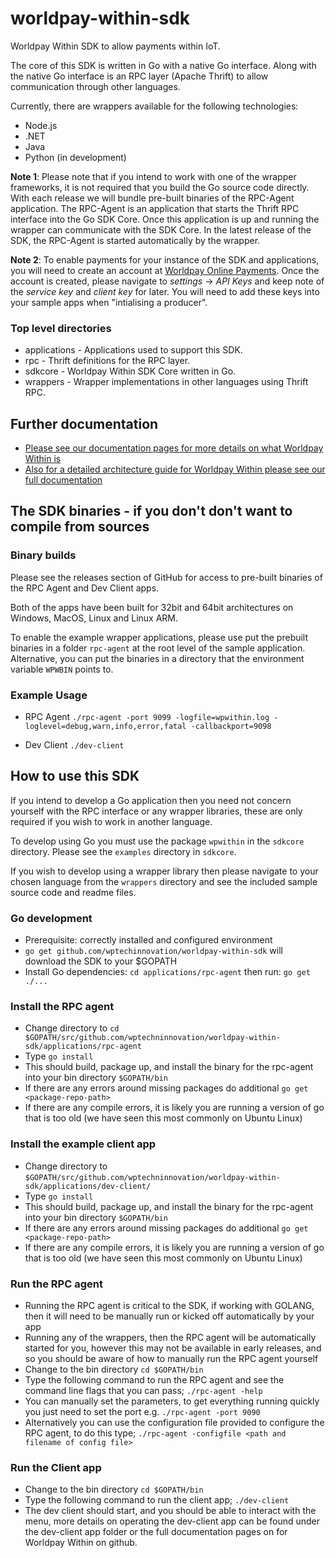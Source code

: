 # worldpay-within-sdk
Worldpay Within SDK to allow payments within IoT.

The core of this SDK is written in Go with a native Go interface. Along with the native Go interface is an RPC layer (Apache Thrift) to allow communication through other languages.

Currently, there are wrappers available for the following technologies:
* Node.js
* .NET
* Java
* Python (in development)

**Note 1**: Please note that if you intend to work with one of the wrapper frameworks, it is not required that you build the Go source code directly. With each release we will bundle pre-built binaries of the RPC-Agent application. The RPC-Agent is an application that starts the Thrift RPC interface into the Go SDK Core. Once this application is up and running the wrapper can communicate with the SDK Core. In the latest release of the SDK, the RPC-Agent is started automatically by the wrapper.

**Note 2**: To enable payments for your instance of the SDK and applications, you will need to create an account at [Worldpay Online Payments](online.worldpay.com). Once the account is created, please navigate to *settings* -> *API Keys* and keep note of the *service key* and *client key* for later. You will need to add these keys into your sample apps when "intialising a producer".

### Top level directories

* applications - Applications used to support this SDK.
* rpc - Thrift definitions for the RPC layer.
* sdkcore - Worldpay Within SDK Core written in Go.
* wrappers - Wrapper implementations in other languages using Thrift RPC.

## Further documentation

* [Please see our documentation pages for more details on what Worldpay Within is](http://wptechInnovation.github.io/worldpay-within-sdk)
* [Also for a detailed architecture guide for Worldpay Within please see our full documentation](http://wptechinnovation.github.io/worldpay-within-sdk/architecture.html)

## The SDK binaries - if you don't don't want to compile from sources

### Binary builds

Please see the releases section of GitHub for access to pre-built binaries of the RPC Agent and Dev Client apps.

Both of the apps have been built for 32bit and 64bit architectures on Windows, MacOS, Linux and Linux ARM.

To enable the example wrapper applications, please use put the prebuilt binaries in a folder `rpc-agent` at the root level of the sample application. Alternative, you can put the binaries in a directory that the environment variable `WPWBIN` points to.

### Example Usage

* RPC Agent `./rpc-agent -port 9099 -logfile=wpwithin.log -loglevel=debug,warn,info,error,fatal -callbackport=9098`

* Dev Client `./dev-client`

## How to use this SDK

If you intend to develop a Go application then you need not concern yourself with the RPC interface or any wrapper libraries, these are only required if you wish to work in another language.

To develop using Go you must use the package `wpwithin` in the `sdkcore` directory. Please see the `examples` directory in `sdkcore`.

If you wish to develop using a wrapper library then please navigate to your chosen language from the `wrappers` directory and see the included sample source code and readme files.

### Go development
* Prerequisite: correctly installed and configured environment
* `go get github.com/wptechinnovation/worldpay-within-sdk` will download the SDK to your $GOPATH
* Install Go dependencies: `cd applications/rpc-agent` then run: `go get ./...`

### Install the RPC agent
* Change directory to `cd $GOPATH/src/github.com/wptechninnovation/worldpay-within-sdk/applications/rpc-agent`
* Type `go install`
* This should build, package up, and install the binary for the rpc-agent into your bin directory `$GOPATH/bin`
* If there are any errors around missing packages do additional `go get <package-repo-path>`
* If there are any compile errors, it is likely you are running a version of go that is too old (we have seen this most commonly on Ubuntu Linux)

### Install the example client app
* Change directory to `$GOPATH/src/github.com/wptechninnovation/worldpay-within-sdk/applications/dev-client/`
* Type `go install`
* This should build, package up, and install the binary for the rpc-agent into your bin directory `$GOPATH/bin`
* If there are any errors around missing packages do additional `go get <package-repo-path>`
* If there are any compile errors, it is likely you are running a version of go that is too old (we have seen this most commonly on Ubuntu Linux)

### Run the RPC agent
* Running the RPC agent is critical to the SDK, if working with GOLANG, then it will need to be manually run or kicked off automatically by your app
* Running any of the wrappers, then the RPC agent will be automatically started for you, however this may not be available in early releases, and so you should be aware of how to manually run the RPC agent yourself
* Change to the bin directory `cd $GOPATH/bin`
* Type the following command to run the RPC agent and see the command line flags that you can pass; `./rpc-agent -help`
* You can manually set the parameters, to get everything running quickly you just need to set the port e.g. `./rpc-agent -port 9090`
* Alternatively you can use the configuration file provided to configure the RPC agent, to do this type; `./rpc-agent -configfile <path and filename of config file>`

### Run the Client app
* Change to the bin directory `cd $GOPATH/bin`
* Type the following command to run the client app; `./dev-client`
* The dev client should start, and you should be able to interact with the menu, more details on operating the dev-client app can be found under the dev-client app folder or the full documentation pages on for Worldpay Within on github.
